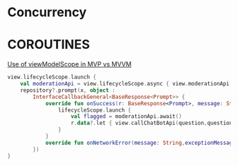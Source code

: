 # Concurrency

# COROUTINES

[Use of viewModelScope in MVP vs MVVM](https://github.com/shanraisshan/Notes/tree/main/App/Android/Architecture/Architecture#mvvm)


```kotlin
view.lifecycleScope.launch {
    val moderationApi = view.lifecycleScope.async { view.moderationApi(question) }
    repository?.prompt(x, object :
        InterfaceCallbackGeneral<BaseResponse<Prompt>> {
            override fun onSuccess(r: BaseResponse<Prompt>, message: String?) {
                lifecycleScope.launch {
                    val flagged = moderationApi.await()
                    r.data?.let { view.callChatBotApi(question,questionMethod,flagged,it) }
                }
            }
            override fun onNetworkError(message: String,exceptionMessage: String) {}
        })
}
```

